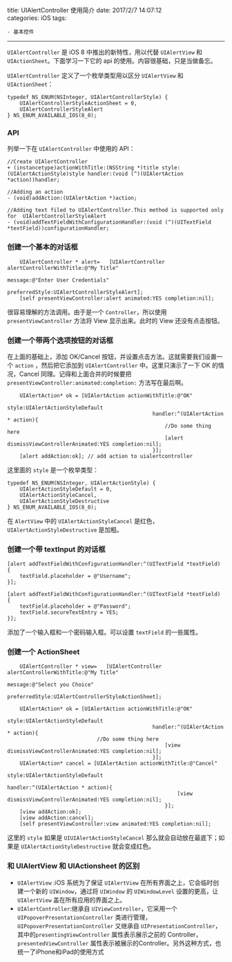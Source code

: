 title: UIAlertController 使用简介
date: 2017/2/7 14:07:12  
categories: iOS
tags: 

	- 基本控件
---

`UIAlertController` 是 iOS 8 中推出的新特性，用以代替 `UIAlertView` 和 `UIActionSheet`。下面学习一下它的 api 的使用。内容很基础，只是当做备忘。

<!--more-->

`UIAlertController` 定义了一个枚举类型用以区分 `UIAlertView` 和 `UIActionSheet`：

```objc
typedef NS_ENUM(NSInteger, UIAlertControllerStyle) {
    UIAlertControllerStyleActionSheet = 0,
    UIAlertControllerStyleAlert
} NS_ENUM_AVAILABLE_IOS(8_0);
```

### API

列举一下在 `UIAlertController` 中使用的 API：

```objc
//Create UIAlertController
+ (instancetype)actionWithTitle:(NSString *)title style:(UIAlertActionStyle)style handler:(void (^)(UIAlertAction *action))handler;

//Adding an action
- (void)addAction:(UIAlertAction *)action;
  
//Adding text filed to UIAlertController.This method is supported only for  UIAlertControllerStyleAlert
- (void)addTextFieldWithConfigurationHandler:(void (^)(UITextField *textField))configurationHandler;
```

### 创建一个基本的对话框

```objc
    UIAlertController * alert=   [UIAlertController alertControllerWithTitle:@"My Title"
                                                                     message:@"Enter User Credentials"
                                                              preferredStyle:UIAlertControllerStyleAlert];
    [self presentViewController:alert animated:YES completion:nil];
```

很容易理解的方法调用。由于是一个 `Controller`，所以使用 `presentViewController` 方法将 View 显示出来。此时的 View 还没有点击按钮。

### 创建一个带两个选项按钮的对话框

在上面的基础上，添加 OK/Cancel 按钮，并设置点击方法。这就需要我们设置一个 `action` ，然后把它添加到 `UIAlertController` 中。这里只演示了一下 OK 的情况，Cancel 同理。记得和上面合并的时候要把 `presentViewController:animated:completion:` 方法写在最后啊。

```objc
    UIAlertAction* ok = [UIAlertAction actionWithTitle:@"OK"
                                                 style:UIAlertActionStyleDefault
                                               handler:^(UIAlertAction * action){
                                                   //Do some thing here
                                                   [alert dismissViewControllerAnimated:YES completion:nil];
                                               }];
    [alert addAction:ok]; // add action to uialertcontroller
```

这里面的 `style` 是一个枚举类型：

```objc
typedef NS_ENUM(NSInteger, UIAlertActionStyle) {
    UIAlertActionStyleDefault = 0,		
    UIAlertActionStyleCancel,			
    UIAlertActionStyleDestructive		
} NS_ENUM_AVAILABLE_IOS(8_0);
```

在 `AlertView` 中的 `UIAlertActionStyleCancel` 是红色，`UIAlertActionStyleDestructive` 是加粗。

### 创建一个带 textInput 的对话框

```objc
[alert addTextFieldWithConfigurationHandler:^(UITextField *textField) {
	textField.placeholder = @"Username";
}];

[alert addTextFieldWithConfigurationHandler:^(UITextField *textField) {
    textField.placeholder = @"Password";
    textField.secureTextEntry = YES;
}];
```

添加了一个输入框和一个密码输入框。可以设置 `textField` 的一些属性。

### 创建一个 ActionSheet

```objc
    UIAlertController * view=   [UIAlertController alertControllerWithTitle:@"My Title"
                                                                    message:@"Select you Choice"
                                                             preferredStyle:UIAlertControllerStyleActionSheet];
    
    UIAlertAction* ok = [UIAlertAction actionWithTitle:@"OK"
                                                 style:UIAlertActionStyleDefault
                                               handler:^(UIAlertAction * action){
                             //Do some thing here
                                                   [view dismissViewControllerAnimated:YES completion:nil];
                                               }];
    UIAlertAction* cancel = [UIAlertAction actionWithTitle:@"Cancel"
                                                     style:UIAlertActionStyleDefault
                                                   handler:^(UIAlertAction * action){
                                                       [view dismissViewControllerAnimated:YES completion:nil];
                                                   }];
    [view addAction:ok];
    [view addAction:cancel];
    [self presentViewController:view animated:YES completion:nil];
```

这里的 `style` 如果是 `UIUIAlertActionStyleCancel` 那么就会自动放在最底下；如果是 `UIAlertActionStyleDestructive` 就会变成红色。

### 和 UIAlertView 和 UIActionsheet 的区别

- `UIAlertView` :iOS 系统为了保证 `UIAlertView` 在所有界面之上，它会临时创建一个新的 `UIWindow`，通过将 `UIWindow` 的 `UIWindowLevel` 设置的更高，让 `UIAlertView` 盖在所有应用的界面之上。
- `UIAlertController`:继承自 `UIViewController`，它采用一个 `UIPopoverPresentationController` 类进行管理，`UIPopoverPresentationController` 又继承自 `UIPresentationController`，其中的`presentingViewController` 属性表示展示之前的 Controller，`presentedViewController` 属性表示被展示的Controller。另外这种方式，也统一了iPhone和iPad的使用方式
